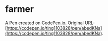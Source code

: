 # farmer

A Pen created on CodePen.io. Original URL: [https://codepen.io/ting1103828/pen/abedKNa](https://codepen.io/ting1103828/pen/abedKNa).

